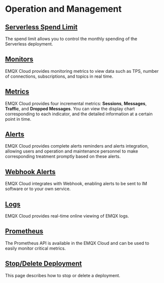 # Operation and Management

## [Serverless Spend Limit](./spend_limit.md)
The spend limit allows you to control the monthly spending of the Serverless deployment. 

## [Monitors](./monitors.md)
EMQX Cloud provides monitoring metrics to view data such as TPS, number of connections, subscriptions, and topics in real time.

## [Metrics](./metrics.md)
EMQX Cloud provides four incremental metrics: **Sessions**, **Messages**, **Traffic**, and **Dropped Messages**. You can view the display chart corresponding to each indicator, and the detailed information at a certain point in time.

## [Alerts](./alerts.md)
EMQX Cloud provides complete alerts reminders and alerts integration, allowing users and operation and maintenance personnel to make corresponding treatment promptly based on these alerts. 

## [Webhook Alerts](./alerts_webhook.md)
EMQX Cloud integrates with Webhook, enabling alerts to be sent to IM software or to your own service. 

## [Logs](./logs.md)
EMQX Cloud provides real-time online viewing of EMQX logs.

## [Prometheus](./prometheus.md)
The Prometheus API is available in the EMQX Cloud and can be used to easily monitor critical metrics. 

## [Stop/Delete Deployment](./stop_delete_deployment.md)
This page describes how to stop or delete a deployment. 